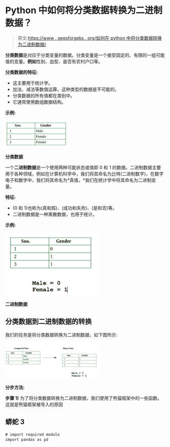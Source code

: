 # Python 中如何将分类数据转换为二进制数据？

> 原文:[https://www . geesforgeks . org/如何在 python 中将分类数据转换为二进制数据/](https://www.geeksforgeeks.org/how-to-convert-categorical-data-to-binary-data-in-python/)

**分类数据**是对应于分类变量的数据。分类变量是一个接受固定的、有限的一组可能值的变量。**例如**性别、血型、是否有农村户口等。

**分类数据的特征:**

*   这主要用于统计学。
*   加法、减法等数值运算。这种类型的数据是不可能的。
*   分类数据的所有值都在类别中。
*   它通常使用数组数据结构。

**示例:**

![](img/8c6f7236d90cfc32115f56165476bbc2.png)

**分类数据**

一个**二进制数据**是一个使用两种可能状态或值即 0 和 1 的数据。二进制数据主要用于各种领域，例如在计算机科学中，我们将其命名为比特(二进制数字)，在数字电子和数学中，我们将其命名为*真值，*我们在统计学中将其命名为二进制变量。

**特征:**

*   (0 和 1)也称为(真和假)、(成功和失败)、(是和否)等。
*   二进制数据是一种离散数据，也用于统计。

**示例:**

![](img/c876001249a08ea27fbed44cbbe3be11.png)

**二进制数据**

## **分类数据到二进制数据的转换**

我们的任务是将分类数据转换为二进制数据，如下图所示:

![](img/25753d28ca21f41470b8a862f159990f.png)

**分步方法:**

**步骤 1)** 为了将分类数据转换为二进制数据，我们使用了熊猫框架中的一些函数。这就是熊猫框架被导入的原因

## 蟒蛇 3

```
# import required module
import pandas as pd
```
